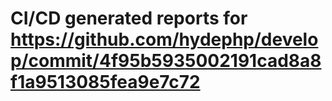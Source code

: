 # CI/CD generated reports for https://github.com/hydephp/develop/commit/4f95b5935002191cad8a8f1a9513085fea9e7c72
